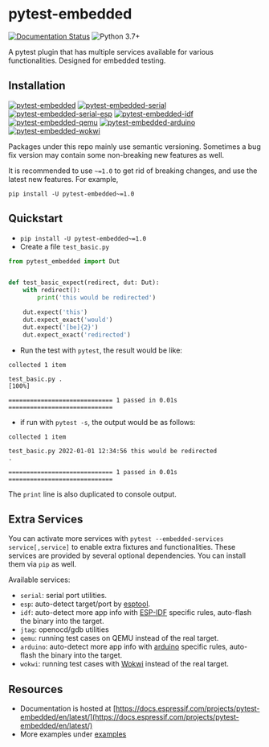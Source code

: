 # pytest-embedded

[![Documentation Status](https://readthedocs.com/projects/espressif-pytest-embedded/badge/?version=latest)](https://docs.espressif.com/projects/pytest-embedded/en/latest/?badge=latest) ![Python 3.7+](https://img.shields.io/pypi/pyversions/pytest-embedded)

A pytest plugin that has multiple services available for various functionalities. Designed for embedded testing.

## Installation

[![pytest-embedded](https://img.shields.io/pypi/v/pytest-embedded?color=green&label=pytest-embedded)](https://pypi.org/project/pytest-embedded/)
[![pytest-embedded-serial](https://img.shields.io/pypi/v/pytest-embedded-serial?color=green&label=pytest-embedded-serial)](https://pypi.org/project/pytest-embedded-serial/)
[![pytest-embedded-serial-esp](https://img.shields.io/pypi/v/pytest-embedded-serial-esp?color=green&label=pytest-embedded-serial-esp)](https://pypi.org/project/pytest-embedded-serial-esp/)
[![pytest-embedded-idf](https://img.shields.io/pypi/v/pytest-embedded-idf?color=green&label=pytest-embedded-idf)](https://pypi.org/project/pytest-embedded-idf/)
[![pytest-embedded-qemu](https://img.shields.io/pypi/v/pytest-embedded-qemu?color=green&label=pytest-embedded-qemu)](https://pypi.org/project/pytest-embedded-qemu/)
[![pytest-embedded-arduino](https://img.shields.io/pypi/v/pytest-embedded-arduino?color=green&label=pytest-embedded-arduino)](https://pypi.org/project/pytest-embedded-arduino/)
[![pytest-embedded-wokwi](https://img.shields.io/pypi/v/pytest-embedded-wokwi?color=green&label=pytest-embedded-wokwi)](https://pypi.org/project/pytest-embedded-wokwi/)

Packages under this repo mainly use semantic versioning. Sometimes a bug fix version may contain some non-breaking new features as well.

It is recommended to use `~=1.0` to get rid of breaking changes, and use the latest new features. For example,

```shell
pip install -U pytest-embedded~=1.0
```

## Quickstart

- `pip install -U pytest-embedded~=1.0`
- Create a file `test_basic.py`

```python
from pytest_embedded import Dut


def test_basic_expect(redirect, dut: Dut):
    with redirect():
        print('this would be redirected')

    dut.expect('this')
    dut.expect_exact('would')
    dut.expect('[be]{2}')
    dut.expect_exact('redirected')
```

- Run the test with `pytest`, the result would be like:

```shell
collected 1 item

test_basic.py .                                                        [100%]

============================= 1 passed in 0.01s =============================
```

- if run with `pytest -s`, the output would be as follows:

```shell
collected 1 item

test_basic.py 2022-01-01 12:34:56 this would be redirected
.

============================= 1 passed in 0.01s =============================
```

The `print` line is also duplicated to console output.

## Extra Services

You can activate more services with `pytest --embedded-services service[,service]` to enable extra fixtures and functionalities. These services are provided by several optional dependencies. You can install them via `pip` as well.

Available services:

- `serial`: serial port utilities.
- `esp`: auto-detect target/port by [esptool](https://github.com/espressif/esptool).
- `idf`: auto-detect more app info with [ESP-IDF](https://github.com/espressif/esp-idf) specific rules, auto-flash the binary into the target.
- `jtag`: openocd/gdb utilities
- `qemu`: running test cases on QEMU instead of the real target.
- `arduino`: auto-detect more app info with [arduino](https://github.com/arduino/Arduino) specific rules, auto-flash the binary into the target.
- `wokwi`: running test cases with [Wokwi](https://wokwi.com/) instead of the real target.

## Resources

- Documentation is hosted at [https://docs.espressif.com/projects/pytest-embedded/en/latest/](https://docs.espressif.com/projects/pytest-embedded/en/latest/)
- More examples under [examples](https://github.com/espressif/pytest-embedded/tree/main/examples)

